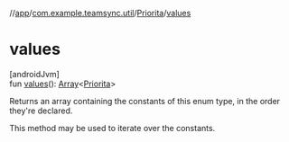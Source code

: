 //[app](../../../index.md)/[com.example.teamsync.util](../index.md)/[Priorita](index.md)/[values](values.md)

# values

[androidJvm]\
fun [values](values.md)(): [Array](https://kotlinlang.org/api/latest/jvm/stdlib/kotlin/-array/index.html)&lt;[Priorita](index.md)&gt;

Returns an array containing the constants of this enum type, in the order they're declared.

This method may be used to iterate over the constants.
